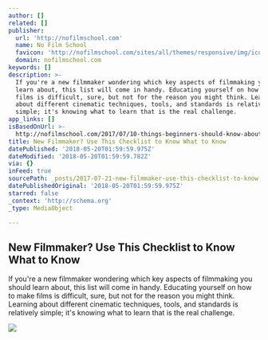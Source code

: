 ```yaml
---
author: []
related: []
publisher:
  url: 'http://nofilmschool.com'
  name: No Film School
  favicon: 'http://nofilmschool.com/sites/all/themes/responsive/img/icons/favicon.ico'
  domain: nofilmschool.com
keywords: []
description: >-
  If you're a new filmmaker wondering which key aspects of filmmaking you should
  learn about, this list will come in handy. Educating yourself on how to make
  films is difficult, sure, but not for the reason you might think. Learning
  about different cinematic techniques, tools, and standards is relatively
  simple; it's knowing what to learn that is the real challenge.
app_links: []
isBasedOnUrl: >-
  http://nofilmschool.com/2017/07/10-things-beginners-should-know-about-when-they-start-making-films
title: New Filmmaker? Use This Checklist to Know What to Know
datePublished: '2018-05-20T01:59:59.975Z'
dateModified: '2018-05-20T01:59:59.782Z'
via: {}
inFeed: true
sourcePath: _posts/2017-07-21-new-filmmaker-use-this-checklist-to-know-what-to-know.md
datePublishedOriginal: '2018-05-20T01:59:59.975Z'
starred: false
_context: 'http://schema.org'
_type: MediaObject

---
```

<article style=""><h1>New Filmmaker? Use This Checklist to Know What to Know</h1><p>If you're a new filmmaker wondering which key aspects of filmmaking you should learn about, this list will come in handy. Educating yourself on how to make films is difficult, sure, but not for the reason you might think. Learning about different cinematic techniques, tools, and standards is relatively simple; it's knowing what to learn that is the real challenge.</p><img src="http://nofilmschool.com/sites/default/files/styles/facebook/public/dslr_0.jpg?itok=LIgKZVhM" /></article>